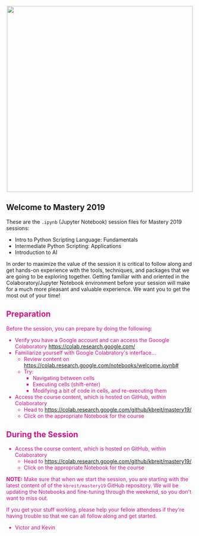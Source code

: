 <p align='center'>
   <img src='https://www.insight.com/content/dam/insight-web/logos/global-nav.svg' width='500'>
</p>

## Welcome to Mastery 2019

These are the `.ipynb` (Jupyter Notebook) session files for Mastery 2019 sessions:

* Intro to Python Scripting Language: Fundamentals
* Intermediate Python Scripting: Applications
* Introduction to AI

In order to maximize the value of the session it is critical to follow along and get hands-on experience with the tools, techniques, and packages that we are going to be exploring together. Getting familiar with and oriented in the Colaboratory/Jupyter Notebook environment before your session will make for a much more pleasant and valuable experience. We want you to get the most out of your time!

## <font color="#D21087">Preparation

Before the session, you can prepare by doing the following:

* Verify you have a Google account and can access the Gooogle Colaboratory https://colab.research.google.com/
* Familiarize yourself with Google Colabratory's interface...
    * Review content on https://colab.research.google.com/notebooks/welcome.ipynb#
    * Try:
        * Navigating between cells
        * Executing cells (shift-enter)
        * Modifying a bit of code in cells, and re-executing them
* Access the course content, which is hosted on GitHub, within Colaboratory
    * Head to https://colab.research.google.com/github/kbreit/mastery19/
    * Click on the appropriate Notebook for the course

## <font color="#D21087">During the Session

* Access the course content, which is hosted on GitHub, within Colaboratory
    * Head to https://colab.research.google.com/github/kbreit/mastery19/
    * Click on the appropriate Notebook for the course

**NOTE:** Make sure that when we start the session, you are starting with the latest content of of the `kbreit/mastery19` GitHub repository. We will be updating the Notebooks and fine-tuning through the weekend, so you don't want to miss out.

If you get your stuff working, please help your fellow attendees if they're having trouble so that we can all follow along and get started.

- Victor and Kevin

